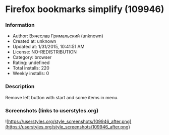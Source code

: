 # Firefox bookmarks simplify (109946)

### Information
- Author: Вячеслав Гримальский (unknown)
- Created at: unknown
- Updated at: 1/31/2015, 10:41:51 AM
- License: NO-REDISTRIBUTION
- Category: browser
- Rating: undefined
- Total installs: 220
- Weekly installs: 0


### Description
Remove left button with start and some items in menu.


### Screenshots (links to userstyles.org)
![https://userstyles.org/style_screenshots/109946_after.png](https://userstyles.org/style_screenshots/109946_after.png)



